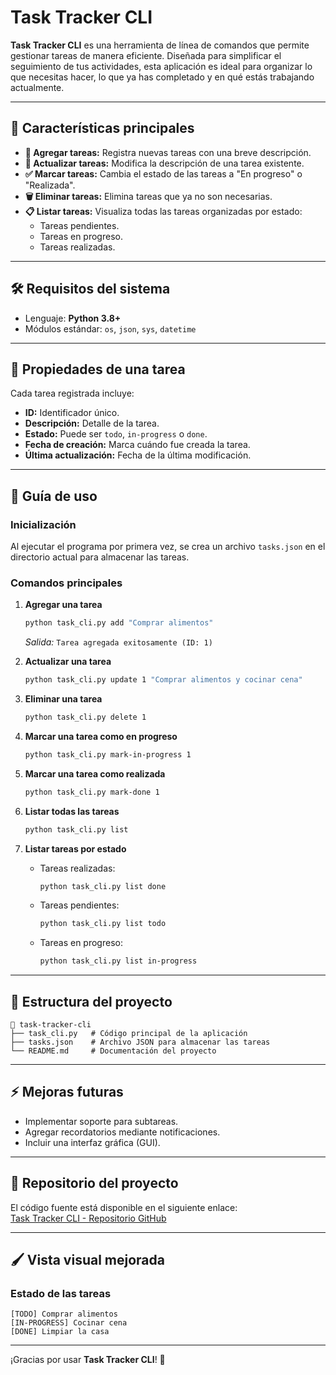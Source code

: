 # Task Tracker CLI

**Task Tracker CLI** es una herramienta de línea de comandos que permite gestionar tareas de manera eficiente. Diseñada para simplificar el seguimiento de tus actividades, esta aplicación es ideal para organizar lo que necesitas hacer, lo que ya has completado y en qué estás trabajando actualmente.

---

## 🚀 **Características principales**

- **📌 Agregar tareas:** Registra nuevas tareas con una breve descripción.
- **🔄 Actualizar tareas:** Modifica la descripción de una tarea existente.
- **✅ Marcar tareas:** Cambia el estado de las tareas a "En progreso" o "Realizada".
- **🗑️ Eliminar tareas:** Elimina tareas que ya no son necesarias.
- **📋 Listar tareas:** Visualiza todas las tareas organizadas por estado:
  - Tareas pendientes.
  - Tareas en progreso.
  - Tareas realizadas.

---

## 🛠️ **Requisitos del sistema**

- Lenguaje: **Python 3.8+**
- Módulos estándar: `os`, `json`, `sys`, `datetime`

---

## 🎯 **Propiedades de una tarea**

Cada tarea registrada incluye:

- **ID:** Identificador único.
- **Descripción:** Detalle de la tarea.
- **Estado:** Puede ser `todo`, `in-progress` o `done`.
- **Fecha de creación:** Marca cuándo fue creada la tarea.
- **Última actualización:** Fecha de la última modificación.

---

## 📖 **Guía de uso**

### **Inicialización**
Al ejecutar el programa por primera vez, se crea un archivo `tasks.json` en el directorio actual para almacenar las tareas.

### **Comandos principales**

1. **Agregar una tarea**
   ```bash
   python task_cli.py add "Comprar alimentos"
   ```
   _Salida:_ `Tarea agregada exitosamente (ID: 1)`

2. **Actualizar una tarea**
   ```bash
   python task_cli.py update 1 "Comprar alimentos y cocinar cena"
   ```

3. **Eliminar una tarea**
   ```bash
   python task_cli.py delete 1
   ```

4. **Marcar una tarea como en progreso**
   ```bash
   python task_cli.py mark-in-progress 1
   ```

5. **Marcar una tarea como realizada**
   ```bash
   python task_cli.py mark-done 1
   ```

6. **Listar todas las tareas**
   ```bash
   python task_cli.py list
   ```

7. **Listar tareas por estado**
   - Tareas realizadas:
     ```bash
     python task_cli.py list done
     ```
   - Tareas pendientes:
     ```bash
     python task_cli.py list todo
     ```
   - Tareas en progreso:
     ```bash
     python task_cli.py list in-progress
     ```

---

## 🌟 **Estructura del proyecto**

```plaintext
📂 task-tracker-cli
├── task_cli.py   # Código principal de la aplicación
├── tasks.json    # Archivo JSON para almacenar las tareas
└── README.md     # Documentación del proyecto
```

---

## ⚡ **Mejoras futuras**

- Implementar soporte para subtareas.
- Agregar recordatorios mediante notificaciones.
- Incluir una interfaz gráfica (GUI).

---

## 📂 **Repositorio del proyecto**

El código fuente está disponible en el siguiente enlace:  
[Task Tracker CLI - Repositorio GitHub](https://github.com/SergioAlejandroM/task-tracker-cli)

---

## 🖌️ **Vista visual mejorada**

### **Estado de las tareas**

```plaintext
[TODO] Comprar alimentos
[IN-PROGRESS] Cocinar cena
[DONE] Limpiar la casa
```

---

¡Gracias por usar **Task Tracker CLI**! 🎉

